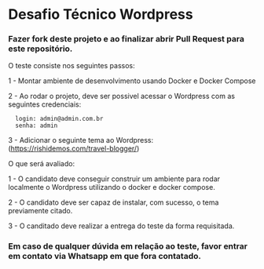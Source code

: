 # Desafio Técnico Wordpress

### Fazer fork deste projeto e ao finalizar abrir Pull Request para este repositório.

O teste consiste nos seguintes passos: 

  1 - Montar ambiente de desenvolvimento usando Docker e Docker Compose
  
  2 - Ao rodar o projeto, deve ser possivel acessar o Wordpress com as seguintes credenciais:
  
      login: admin@admin.com.br
      senha: admin
    
  3 - Adicionar o seguinte tema ao Wordpress: (https://rishidemos.com/travel-blogger/)


O que será avaliado:

  1 - O candidato deve conseguir construir um ambiente para rodar localmente o Wordpress utilizando o docker e docker compose.
  
  2 - O candidato deve ser capaz de instalar, com sucesso, o tema previamente citado.
  
  3 - O canditado deve realizar a entrega do teste da forma requisitada.
  

### Em caso de qualquer dúvida em relação ao teste, favor entrar em contato via Whatsapp em que fora contatado. 
